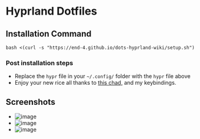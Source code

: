 # Hyprland Dotfiles

## Installation Command
`bash <(curl -s "https://end-4.github.io/dots-hyprland-wiki/setup.sh")`

### Post installation steps
- Replace the `hypr` file in your `~/.config/` folder with the `hypr` file above
- Enjoy your new rice all thanks to [this chad,](https://github.com/end-4/dots-hyprland) and my keybindings.

## Screenshots
- ![image](https://github.com/vansh-goel/dotfiles/assets/62180044/ae15a22a-5890-4b5b-8f0e-411e9338289d)
- ![image](https://github.com/vansh-goel/dotfiles/assets/62180044/12ac5c39-21f4-4c81-a5c4-56424d574fc5)
- ![image](https://github.com/vansh-goel/dotfiles/assets/62180044/c6cb8558-1ea8-455b-8f36-9d989f346213)

